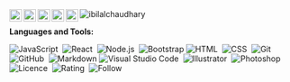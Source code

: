  <!-- <h1 align="center">Hi <img src="https://github.com/ibilalchaudhary/ibilalchaudhary/blob/main/Wave.gif" height="55px" width="55px">, I'm Muhammad Bilal</h1>

<br/> -->

<a href="https://twitter.com/ibilalchaudhry">
  <img align="left" alt="Bilal's Twitter" width="22px" src="https://www.svgrepo.com/show/49959/twitter.svg" />
</a>
<a href="https://www.linkedin.com/in/ibilalchaudhary/">
  <img align="left" alt="Bilal's LinkdeIN" width="22px" src="https://www.svgrepo.com/show/157006/linkedin.svg" />
</a>
<a href="https://t.me/+923454138331">
  <img align="left" alt="Bilal's Telegram" width="22px" src="https://www.svgrepo.com/show/349527/telegram.svg" />
</a>
<a href="https://www.instagram.com/ibilalchaudhary/">
  <img align="left" alt="Bilal's Instagram" width="22px" src="https://www.svgrepo.com/show/111199/instagram.svg" />
</a>

<a href="https://www.facebook.com/ibilalchaudhary">
  <img align="left" alt="Bilal's Facebook" width="22px" src="https://www.svgrepo.com/show/157810/facebook.svg" />
</a>
 <img src="https://komarev.com/ghpvc/?username=amanjhurani" alt="ibilalchaudhary" />

**Languages and Tools:**

![JavaScript](https://img.shields.io/badge/-JavaScript-05122A?style=flat&logo=javascript)&nbsp;
![React](https://img.shields.io/badge/-React-05122A?style=flat&logo=react)&nbsp;
![Node.js](https://img.shields.io/badge/-Node.js-05122A?style=flat&logo=node.js)&nbsp;
![Bootstrap](https://img.shields.io/badge/-Bootstrap-05122A?style=flat&logo=bootstrap&logoColor=563D7C)
![HTML](https://img.shields.io/badge/-HTML-05122A?style=flat&logo=HTML5)&nbsp;
![CSS](https://img.shields.io/badge/-CSS-05122A?style=flat&logo=CSS3&logoColor=1572B6)&nbsp;
![Git](https://img.shields.io/badge/-Git-05122A?style=flat&logo=git)&nbsp;
![GitHub](https://img.shields.io/badge/-GitHub-05122A?style=flat&logo=github)&nbsp;
![Markdown](https://img.shields.io/badge/-Markdown-05122A?style=flat&logo=markdown)
![Visual Studio Code](https://img.shields.io/badge/-Visual%20Studio%20Code-05122A?style=flat&logo=visual-studio-code&logoColor=007ACC)&nbsp;
![Illustrator](https://img.shields.io/badge/-Illustrator-05122A?style=flat&logo=adobe-illustrator)&nbsp;
![Photoshop](https://img.shields.io/badge/-Photoshop-05122A?style=flat&logo=adobe-photoshop)&nbsp;
![Licence](https://img.shields.io/badge/license-MIT-%23373737)&nbsp;
![Rating](https://img.shields.io/badge/rating-4.8%2F5-brightgreen)&nbsp;
![Follow](https://shields.io/badge/Follow-150-blue?logo=github&style=social)&nbsp;
</br>
